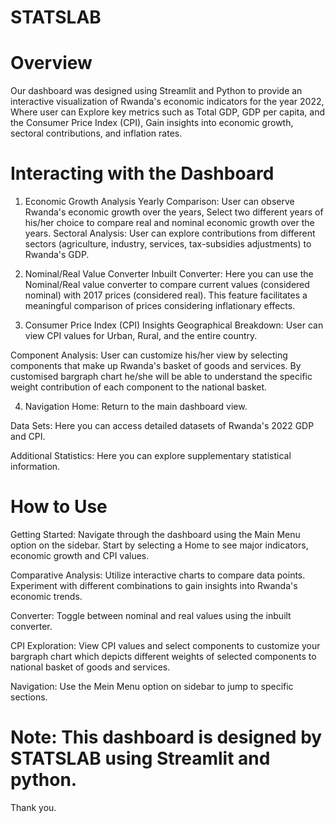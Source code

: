 # STATSLAB 

# Overview
Our dashboard was designed using Streamlit and Python to provide an interactive visualization of Rwanda's economic indicators for the year 2022, Where user can Explore key metrics such as Total GDP, GDP per capita, and the Consumer Price Index (CPI), Gain insights into economic growth, sectoral contributions, and inflation rates.

# Interacting with the Dashboard

1. Economic Growth Analysis
Yearly Comparison: User can observe Rwanda's economic growth over the years, Select two different years of his/her choice to compare real and nominal economic growth over the years.
Sectoral Analysis: User can explore contributions from different sectors (agriculture, industry, services, tax-subsidies adjustments) to Rwanda's GDP.

2. Nominal/Real Value Converter
Inbuilt Converter: Here you can use the Nominal/Real value converter to compare current values (considered nominal) with 2017 prices (considered real). This feature facilitates a meaningful comparison of prices considering inflationary effects.

3. Consumer Price Index (CPI) Insights
Geographical Breakdown: User can view CPI values for Urban, Rural, and the entire country.

Component Analysis: User can customize his/her view by selecting components that make up Rwanda's basket of goods and services. By customised bargraph chart he/she will be able to understand the specific weight contribution of each component to the national basket.

4. Navigation
Home: Return to the main dashboard view.

Data Sets: Here you can access detailed datasets of Rwanda's 2022 GDP and CPI.

Additional Statistics: Here you can explore supplementary statistical information.

# How to Use

Getting Started:
Navigate through the dashboard using the Main Menu option on the sidebar.
Start by selecting a Home to see major indicators, economic growth and CPI values.

Comparative Analysis:
Utilize interactive charts to compare data points.
Experiment with different combinations to gain insights into Rwanda's economic trends.

Converter:
Toggle between nominal and real values using the inbuilt converter.

CPI Exploration:
View CPI values and select components to customize your bargraph chart which depicts different weights of selected components to national basket of goods and services.

Navigation:
Use the Mein Menu option on sidebar to jump to specific sections.

# Note: This dashboard is designed by STATSLAB using Streamlit and python.

Thank you.

